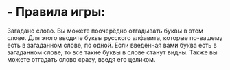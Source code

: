 # - Правила игры:
Загадано слово. Вы можете поочерёдно отгадывать буквы в этом слове. Для этого вводите буквы русского алфавита, которые по-вашему
есть в загаданном слове, по одной. Если введённая вами буква есть в загаданном  слове, то все такие буквы в слове станут видны. 
Также вы можете отгадать слово сразу, введя его целиком.
